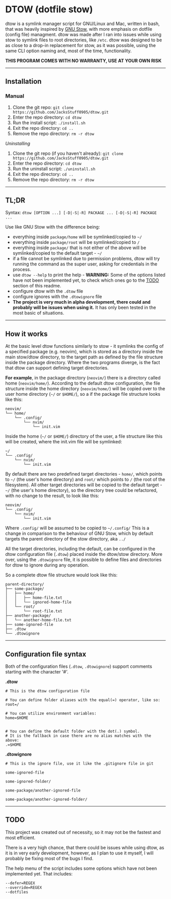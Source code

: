 # DTOW (dotfile stow)

dtow is a symlink manager script for GNU/Linux and Mac, written in bash, that was heavily inspired by [GNU Stow](https://www.gnu.org/software/stow), with more emphasis on dotfile (config file) managment. dtow was made after I ran into issues while using stow to symlink files to root directories, like `/etc`. dtow was designed to be as close to a drop-in replacement for stow, as it was possible, using the same CLI option naming and, most of the time, functionality.

**THIS PROGRAM COMES WITH NO WARRANTY, USE AT YOUR OWN RISK**

---

## Installation
### Manual
1. Clone the git repo: `git clone https://github.com/JacksStuff0905/dtow.git`
2. Enter the repo directory: `cd dtow`
3. Run the install script: `./install.sh`
4. Exit the repo directory: `cd ..`
5. Remove the repo directory: `rm -r dtow`

*Uninstalling*
1. Clone the git repo (if you haven't already): `git clone https://github.com/JacksStuff0905/dtow.git`
2. Enter the repo directory: `cd dtow`
3. Run the uninstall script: `./uninstall.sh`
4. Exit the repo directory: `cd ..`
5. Remove the repo directory: `rm -r dtow`

---

## TL;DR

Syntax:
    `dtow [OPTION ...] [-D|-S|-R] PACKAGE ... [-D|-S|-R] PACKAGE ...`

Use like GNU Stow with the difference being:
- everything inside `package/home` will be symlinked/copied to `~/`
- everything inside `package/root` will be symlinked/copied to `/`
- everything inside `package/` that is not either of the above will be symlinked/copied to the default target - `~/`
- if a file cannot be symlinked due to permission problems, dtow will try running the command as the super user, asking for credentials in the process.
- use `dtow --help` to print the help - **WARNING:** Some of the options listed have not been implemented yet, to check which ones go to the [TODO](#todo) section of this readme.
- configure dtow with the `.dtow` file
- configure ignores with the `.dtowignore` file
- **The project is very much in alpha development, there could and probably will be issues when using it.** It has only been tested in the most basic of situations.

---

## How it works

At the basic level dtow functions similarly to stow - it symlinks the config of a specified package (e.g. neovim), which is stored as a directory inside the main stow/dtow directory, to the target path as defined by the file structure inside the package directory. Where the two programs diverge, is the fact that dtow can support defining target directories.

**For example**, in the package directory (`neovim/`) there is a directory called home (`neovim/home/`). According to the default dtow configuration, the file structure inside the home directory (`neovim/home/`) will be copied over to the user home directory (`~/` or `$HOME/`), so a if the package file structure looks like this:
```
neovim/
└── home/
    └── .config/
        └── nvim/
            └── init.vim
```
Inside the home (`~/` or `$HOME/`) directory of the user, a file structure like this will be created, where the init.vim file will be symlinked:
```
~/
└── .config/
    └── nvim/
        └── init.vim
```
By default there are two predefined target directories - `home/`, which points to `~/` (the user's home directory) and `root/` which points to `/` (the root of the filesystem). All other target directories will be copied to the default target - `~/` (the user's home directory), so the directory tree could be refactored, with no change to the result, to look like this:
```
neovim/
└── .config/
    └── nvim/
        └── init.vim
```
Where `.config/` will be assumed to be copied to `~/.config/`
This is a change in comparison to the behaviour of GNU Stow, which by default targets the parent directory of the stow directory, aka `../`

All the target directories, including the default, can be configured in the dtow configuration file (`.dtow`) placed inside the dtow/stow directory. More over, using the `.dtowignore` file, it is possible to define files and directories for dtow to ignore during any operation.

So a complete dtow file structure would look like this:
```
parent-directory/
├── some-package/
│   ├── home/
│   │   ├── home-file.txt
│   │   └── ignored-home-file
│   └── root/
│       └── root-file.txt
├── another-package/
│   └── another-home-file.txt
├── some-ignored-file
├── .dtow
└── .dtowignore
```
---

## Configuration file syntax

Both of the configuration files (`.dtow`, `.dtowignore`) support comments starting with the character '#'.

**.dtow**
```
# This is the dtow configuration file

# You can define folder aliases with the equal(=) operator, like so:
root=/

# You can utilize environment variables:
home=$HOME


# You can define the default folder with the dot(.) symbol.
# It is the fallback in case there are no alias matches with the above:
.=$HOME
```

**.dtowignore**
```
# This is the ignore file, use it like the .gitignore file in git

some-ignored-file

some-ignored-folder/

some-package/another-ignored-file

some-package/another-ignored-folder/
```

---

## TODO

This project was created out of necessity, so it may not be the fastest and most efficient.

There is a very high chance, that there could be issues while using dtow, as it is in very early development, however, as I plan to use it myself, I will probably be fixing most of the bugs I find.

The help menu of the script includes some options which have not been implemented yet. That includes:
```
--defer=REGEX
--override=REGEX
--dotfiles
```
